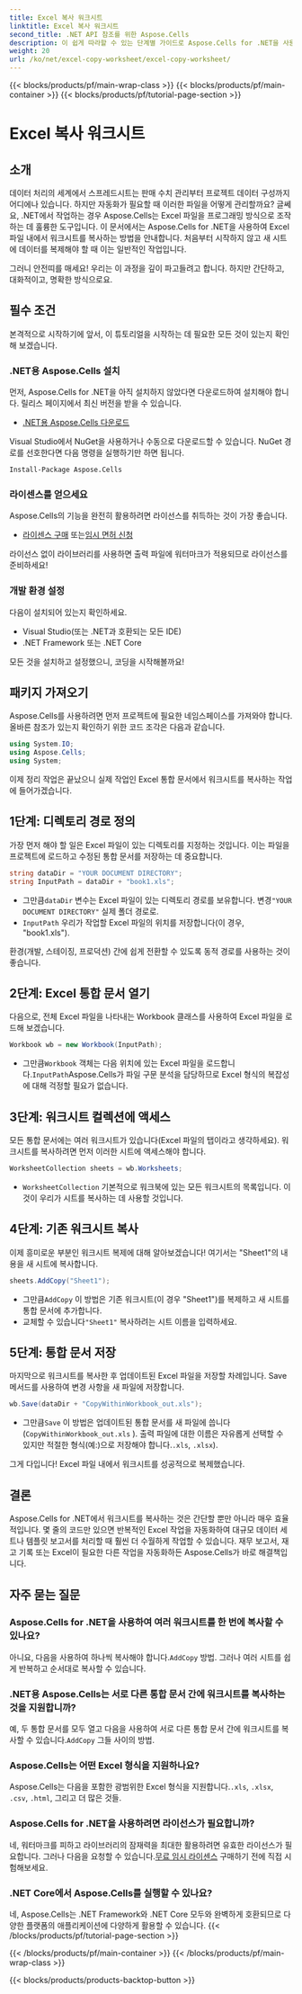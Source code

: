```yaml
---
title: Excel 복사 워크시트
linktitle: Excel 복사 워크시트
second_title: .NET API 참조를 위한 Aspose.Cells
description: 이 쉽게 따라할 수 있는 단계별 가이드로 Aspose.Cells for .NET을 사용하여 Excel 워크시트를 복사하는 방법을 알아보세요. Excel 작업을 자동화하려는 .NET 개발자에게 이상적입니다.
weight: 20
url: /ko/net/excel-copy-worksheet/excel-copy-worksheet/
---
```


{{< blocks/products/pf/main-wrap-class >}}
{{< blocks/products/pf/main-container >}}
{{< blocks/products/pf/tutorial-page-section >}}

# Excel 복사 워크시트

## 소개

데이터 처리의 세계에서 스프레드시트는 판매 수치 관리부터 프로젝트 데이터 구성까지 어디에나 있습니다. 하지만 자동화가 필요할 때 이러한 파일을 어떻게 관리할까요? 글쎄요, .NET에서 작업하는 경우 Aspose.Cells는 Excel 파일을 프로그래밍 방식으로 조작하는 데 훌륭한 도구입니다. 이 문서에서는 Aspose.Cells for .NET을 사용하여 Excel 파일 내에서 워크시트를 복사하는 방법을 안내합니다. 처음부터 시작하지 않고 새 시트에 데이터를 복제해야 할 때 이는 일반적인 작업입니다.

그러니 안전띠를 매세요! 우리는 이 과정을 깊이 파고들려고 합니다. 하지만 간단하고, 대화적이고, 명확한 방식으로요.

## 필수 조건

본격적으로 시작하기에 앞서, 이 튜토리얼을 시작하는 데 필요한 모든 것이 있는지 확인해 보겠습니다.

### .NET용 Aspose.Cells 설치
먼저, Aspose.Cells for .NET을 아직 설치하지 않았다면 다운로드하여 설치해야 합니다. 릴리스 페이지에서 최신 버전을 받을 수 있습니다.

- [.NET용 Aspose.Cells 다운로드](https://releases.aspose.com/cells/net/)

Visual Studio에서 NuGet을 사용하거나 수동으로 다운로드할 수 있습니다. NuGet 경로를 선호한다면 다음 명령을 실행하기만 하면 됩니다.

```bash
Install-Package Aspose.Cells
```

### 라이센스를 얻으세요
Aspose.Cells의 기능을 완전히 활용하려면 라이선스를 취득하는 것이 가장 좋습니다.

- [라이센스 구매](https://purchase.aspose.com/buy) 또는[임시 면허 신청](https://purchase.aspose.com/temporary-license/)

라이선스 없이 라이브러리를 사용하면 출력 파일에 워터마크가 적용되므로 라이선스를 준비하세요!

### 개발 환경 설정
다음이 설치되어 있는지 확인하세요.
- Visual Studio(또는 .NET과 호환되는 모든 IDE)
- .NET Framework 또는 .NET Core

모든 것을 설치하고 설정했으니, 코딩을 시작해볼까요!

## 패키지 가져오기

Aspose.Cells를 사용하려면 먼저 프로젝트에 필요한 네임스페이스를 가져와야 합니다. 올바른 참조가 있는지 확인하기 위한 코드 조각은 다음과 같습니다.

```csharp
using System.IO;
using Aspose.Cells;
using System;
```

이제 정리 작업은 끝났으니 실제 작업인 Excel 통합 문서에서 워크시트를 복사하는 작업에 들어가겠습니다.

## 1단계: 디렉토리 경로 정의
가장 먼저 해야 할 일은 Excel 파일이 있는 디렉토리를 지정하는 것입니다. 이는 파일을 프로젝트에 로드하고 수정된 통합 문서를 저장하는 데 중요합니다.

```csharp
string dataDir = "YOUR DOCUMENT DIRECTORY";
string InputPath = dataDir + "book1.xls";
```

-  그만큼`dataDir` 변수는 Excel 파일이 있는 디렉토리 경로를 보유합니다. 변경`"YOUR DOCUMENT DIRECTORY"` 실제 폴더 경로로.
- `InputPath` 우리가 작업할 Excel 파일의 위치를 저장합니다(이 경우, "book1.xls").

환경(개발, 스테이징, 프로덕션) 간에 쉽게 전환할 수 있도록 동적 경로를 사용하는 것이 좋습니다.

## 2단계: Excel 통합 문서 열기
다음으로, 전체 Excel 파일을 나타내는 Workbook 클래스를 사용하여 Excel 파일을 로드해 보겠습니다.

```csharp
Workbook wb = new Workbook(InputPath);
```

-  그만큼`Workbook` 객체는 다음 위치에 있는 Excel 파일을 로드합니다.`InputPath`Aspose.Cells가 파일 구문 분석을 담당하므로 Excel 형식의 복잡성에 대해 걱정할 필요가 없습니다.

## 3단계: 워크시트 컬렉션에 액세스
모든 통합 문서에는 여러 워크시트가 있습니다(Excel 파일의 탭이라고 생각하세요). 워크시트를 복사하려면 먼저 이러한 시트에 액세스해야 합니다.

```csharp
WorksheetCollection sheets = wb.Worksheets;
```

- `WorksheetCollection` 기본적으로 워크북에 있는 모든 워크시트의 목록입니다. 이것이 우리가 시트를 복사하는 데 사용할 것입니다.

## 4단계: 기존 워크시트 복사
이제 흥미로운 부분인 워크시트 복제에 대해 알아보겠습니다! 여기서는 "Sheet1"의 내용을 새 시트에 복사합니다.

```csharp
sheets.AddCopy("Sheet1");
```

-  그만큼`AddCopy` 이 방법은 기존 워크시트(이 경우 "Sheet1")를 복제하고 새 시트를 통합 문서에 추가합니다.
-  교체할 수 있습니다`"Sheet1"` 복사하려는 시트 이름을 입력하세요.

## 5단계: 통합 문서 저장
마지막으로 워크시트를 복사한 후 업데이트된 Excel 파일을 저장할 차례입니다. Save 메서드를 사용하여 변경 사항을 새 파일에 저장합니다.

```csharp
wb.Save(dataDir + "CopyWithinWorkbook_out.xls");
```

-  그만큼`Save` 이 방법은 업데이트된 통합 문서를 새 파일에 씁니다(`CopyWithinWorkbook_out.xls` ). 출력 파일에 대한 이름은 자유롭게 선택할 수 있지만 적절한 형식(예:)으로 저장해야 합니다.`.xls`, `.xlsx`).

그게 다입니다! Excel 파일 내에서 워크시트를 성공적으로 복제했습니다.

## 결론

Aspose.Cells for .NET에서 워크시트를 복사하는 것은 간단할 뿐만 아니라 매우 효율적입니다. 몇 줄의 코드만 있으면 반복적인 Excel 작업을 자동화하여 대규모 데이터 세트나 템플릿 보고서를 처리할 때 훨씬 더 수월하게 작업할 수 있습니다. 재무 보고서, 재고 기록 또는 Excel이 필요한 다른 작업을 자동화하든 Aspose.Cells가 바로 해결책입니다.

## 자주 묻는 질문

### Aspose.Cells for .NET을 사용하여 여러 워크시트를 한 번에 복사할 수 있나요?
 아니요, 다음을 사용하여 하나씩 복사해야 합니다.`AddCopy` 방법. 그러나 여러 시트를 쉽게 반복하고 순서대로 복사할 수 있습니다.

### .NET용 Aspose.Cells는 서로 다른 통합 문서 간에 워크시트를 복사하는 것을 지원합니까?
 예, 두 통합 문서를 모두 열고 다음을 사용하여 서로 다른 통합 문서 간에 워크시트를 복사할 수 있습니다.`AddCopy` 그들 사이의 방법.

### Aspose.Cells는 어떤 Excel 형식을 지원하나요?
Aspose.Cells는 다음을 포함한 광범위한 Excel 형식을 지원합니다.`.xls`, `.xlsx`, `.csv`, `.html`, 그리고 더 많은 것들.

### Aspose.Cells for .NET을 사용하려면 라이선스가 필요합니까?
 네, 워터마크를 피하고 라이브러리의 잠재력을 최대한 활용하려면 유효한 라이선스가 필요합니다. 그러나 다음을 요청할 수 있습니다.[무료 임시 라이센스](https://purchase.aspose.com/temporary-license) 구매하기 전에 직접 시험해보세요.

### .NET Core에서 Aspose.Cells를 실행할 수 있나요?
네, Aspose.Cells는 .NET Framework와 .NET Core 모두와 완벽하게 호환되므로 다양한 플랫폼의 애플리케이션에 다양하게 활용할 수 있습니다.
{{< /blocks/products/pf/tutorial-page-section >}}

{{< /blocks/products/pf/main-container >}}
{{< /blocks/products/pf/main-wrap-class >}}

{{< blocks/products/products-backtop-button >}}
